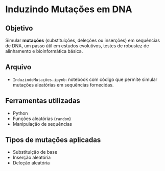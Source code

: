 # Induzindo Mutações em DNA

## Objetivo

Simular **mutações** (substituições, deleções ou inserções) em sequências de DNA, um passo útil em estudos evolutivos, testes de robustez de alinhamento e bioinformática básica.

## Arquivo

- `InduzindoMutações.ipynb`: notebook com código que permite simular mutações aleatórias em sequências fornecidas.

## Ferramentas utilizadas

- Python
- Funções aleatórias (`random`)
- Manipulação de sequências

## Tipos de mutações aplicadas

- Substituição de base
- Inserção aleatória
- Deleção aleatória
